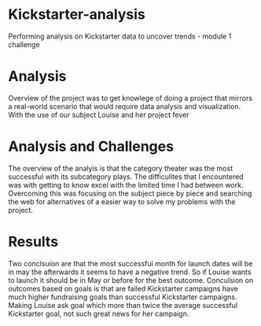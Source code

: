 # Kickstarter-analysis
   Performing analysis on Kickstarter data to uncover trends - module 1 challenge
# Analysis
   Overview of the project was to get knowlege of doing a project that mirrors a real-world scenario that would require data analysis and visualization. With the use of our subject Louise and her project fever
# Analysis and Challenges 
   The overview of the analyis is that the category theater was the most successful with its subcategory plays. The difficulites that I encountered was with getting to know excel with the limited time I had between work. Overcoming this was focusing on the subject piece by piece and searching the web for alternatives of a easier way to solve my problems with the project.
# Results
   Two conclsuion are that the most successful month for launch dates will be in may the afterwards it seems to have a negative trend. So if Louise wants to launch it should be in May or before for the best outcome.
    Conculsion on outcomes based on goals is that are failed Kickstarter campaigns have much higher fundraising goals than successful Kickstarter campaigns. Making  Louise ask goal which more than twice the average successful Kickstarter goal, not such great news for her campaign.
    
